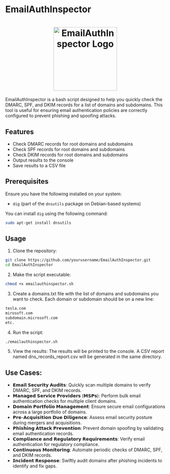 # EmailAuthInspector

<h1 align="center">
  <img src="https://github.com/iamthefrogy/EmailAuthInspector/assets/8291014/2184b436-59c4-47e2-ab90-02ad078f3e54" alt="EmailAuthInspector Logo" width="200" height="200">
</h1>
EmailAuthInspector is a bash script designed to help you quickly check the DMARC, SPF, and DKIM records for a list of domains and subdomains. This tool is useful for ensuring email authentication policies are correctly configured to prevent phishing and spoofing attacks.

## Features

- Check DMARC records for root domains and subdomains
- Check SPF records for root domains and subdomains
- Check DKIM records for root domains and subdomains
- Output results to the console
- Save results to a CSV file

## Prerequisites

Ensure you have the following installed on your system:
- `dig` (part of the `dnsutils` package on Debian-based systems)

You can install `dig` using the following command:
```bash
sudo apt-get install dnsutils
```
## Usage

1. Clone the repository:
```bash
git clone https://github.com/yourusername/EmailAuthInspector.git
cd EmailAuthInspector
```
2. Make the script executable:

```bash
chmod +x emailauthinspector.sh
```
3. Create a domains.txt file with the list of domains and subdomains you want to check. Each domain or subdomain should be on a new line:
```bash
tesla.com
mirosoft.com
subdomain.microsoft.com
etc.
```

4. Run the script:
```bash
./emailauthinspector.sh
```

5. View the results:
The results will be printed to the console.
A CSV report named dns_records_report.csv will be generated in the same directory.

## Use Cases:

- 𝗘𝗺𝗮𝗶𝗹 𝗦𝗲𝗰𝘂𝗿𝗶𝘁𝘆 𝗔𝘂𝗱𝗶𝘁𝘀: Quickly scan multiple domains to verify DMARC, SPF, and DKIM records.
- 𝗠𝗮𝗻𝗮𝗴𝗲𝗱 𝗦𝗲𝗿𝘃𝗶𝗰𝗲 𝗣𝗿𝗼𝘃𝗶𝗱𝗲𝗿𝘀 (𝗠𝗦𝗣𝘀): Perform bulk email authentication checks for multiple client domains.
- 𝗗𝗼𝗺𝗮𝗶𝗻 𝗣𝗼𝗿𝘁𝗳𝗼𝗹𝗶𝗼 𝗠𝗮𝗻𝗮𝗴𝗲𝗺𝗲𝗻𝘁: Ensure secure email configurations across a large portfolio of domains.
- 𝗣𝗿𝗲-𝗔𝗰𝗾𝘂𝗶𝘀𝗶𝘁𝗶𝗼𝗻 𝗗𝘂𝗲 𝗗𝗶𝗹𝗶𝗴𝗲𝗻𝗰𝗲: Assess email security posture during mergers and acquisitions.
- 𝗣𝗵𝗶𝘀𝗵𝗶𝗻𝗴 𝗔𝘁𝘁𝗮𝗰𝗸 𝗣𝗿𝗲𝘃𝗲𝗻𝘁𝗶𝗼𝗻: Prevent domain spoofing by validating email authentication records.
- 𝗖𝗼𝗺𝗽𝗹𝗶𝗮𝗻𝗰𝗲 𝗮𝗻𝗱 𝗥𝗲𝗴𝘂𝗹𝗮𝘁𝗼𝗿𝘆 𝗥𝗲𝗾𝘂𝗶𝗿𝗲𝗺𝗲𝗻𝘁𝘀: Verify email authentication for regulatory compliance.
- 𝗖𝗼𝗻𝘁𝗶𝗻𝘂𝗼𝘂𝘀 𝗠𝗼𝗻𝗶𝘁𝗼𝗿𝗶𝗻𝗴: Automate periodic checks of DMARC, SPF, and DKIM records.
- 𝗜𝗻𝗰𝗶𝗱𝗲𝗻𝘁 𝗥𝗲𝘀𝗽𝗼𝗻𝘀𝗲: Swiftly audit domains after phishing incidents to identify and fix gaps.

